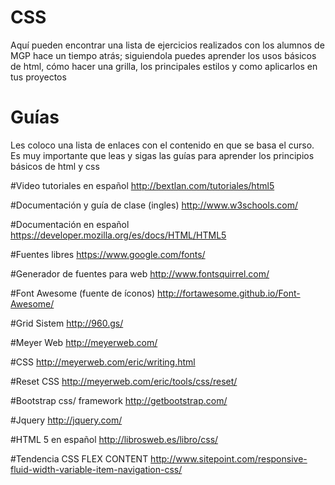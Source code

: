 # CSS

Aquí pueden encontrar una lista de ejercicios realizados con los alumnos de MGP hace un tiempo atrás; siguiendola puedes aprender los usos básicos de html, 
cómo hacer una grilla, los principales estilos y como aplicarlos en tus proyectos

# Guías

Les coloco una lista de enlaces con el contenido en que se basa el curso. 
Es muy importante que leas y sigas las guías para aprender los principios básicos de html y css

#Video tutoriales en español
http://bextlan.com/tutoriales/html5

#Documentación y guía de clase (ingles)
http://www.w3schools.com/

#Documentación en español
https://developer.mozilla.org/es/docs/HTML/HTML5

#Fuentes libres
https://www.google.com/fonts/

#Generador de fuentes para web
http://www.fontsquirrel.com/

#Font Awesome (fuente de íconos)
http://fortawesome.github.io/Font-Awesome/

#Grid Sistem
http://960.gs/

#Meyer Web
http://meyerweb.com/ 

#CSS
http://meyerweb.com/eric/writing.html

#Reset CSS
http://meyerweb.com/eric/tools/css/reset/

#Bootstrap css/ framework
http://getbootstrap.com/

#Jquery
http://jquery.com/

#HTML 5 en español
http://librosweb.es/libro/css/

#Tendencia CSS FLEX CONTENT
http://www.sitepoint.com/responsive-fluid-width-variable-item-navigation-css/
